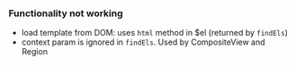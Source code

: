### Functionality not working

 * load template from DOM: uses `html` method in $el (returned by `findEls`)
 * context param is ignored in `findEls`. Used by CompositeView and Region